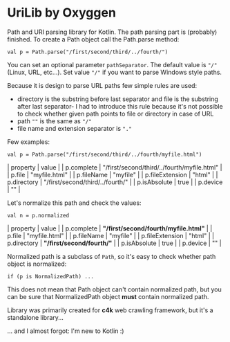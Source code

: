 # UriLib by Oxyggen

Path and URI parsing library for Kotlin. The path parsing part is (probably) finished. 
To create a Path object call the Path.parse method:

`val p = Path.parse("/first/second/third/../fourth/")`  
 
You can set an optional parameter `pathSeparator`. The default value is `"/"` (Linux, URL, etc...). 
Set value `"/"` if you want to parse Windows style paths. 

Because it is design to parse URL paths few simple rules are used:
* directory is the substring before last separator and file is the substring after 
last separator- I had to introduce this rule because it's not possible to check whether given 
path points to file or directory in case of URL
* path `""` is the same as `"/"`
* file name and extension separator is `"."` 
 
Few examples:

```
val p = Path.parse("/first/second/third/../fourth/myfile.html")
```

| property          | value                                         |
| p.complete        | "/first/second/third/../fourth/myfile.html"   |
| p.file            | "myfile.html"                                 |
| p.fileName        | "myfile"                                      |
| p.fileExtension   | "html"                                        |
| p.directory       | "/first/second/third/../fourth/"              |
| p.isAbsolute      | true                                          |
| p.device          | ""                                            |


Let's normalize this path and check the values:
```
val n = p.normalized
```

| property          | value                                         |
| p.complete        | **"/first/second/fourth/myfile.html"**        |
| p.file            | "myfile.html"                                 |
| p.fileName        | "myfile"                                      |
| p.fileExtension   | "html"                                        |
| p.directory       | **"/first/second/fourth/"**                   |
| p.isAbsolute      | true                                          |
| p.device          | ""                                            |

Normalized path is a subclass of `Path`, so it's easy to check whether path object is normalized:
```
if (p is NormalizedPath) ...
``` 
This does not mean that Path object can't contain normalized path, but you can be
sure that NormalizedPath object **must** contain normalized path. 

Library was primarily created for **c4k** web crawling framework, but it's a standalone library...


... and I almost forgot: I'm new to Kotlin :) 